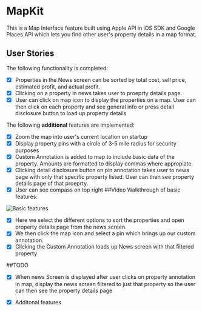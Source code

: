 # MapKit

This is a Map Interface feature built using Apple API in iOS SDK and Google Places API which lets you find other user's property details in a map format.


## User Stories

The following functionality is completed:

- [x] Properties in the News screen can be sorted by total cost, sell price, estimated profit, and actual profit. 
- [x] Clicking on a property in news takes user to proeprty details page. 
- [x] User can click on map icon to display the properties on a map. User can then click on each property and see general info or press detail disclosure button to load up property details

The following **additional** features are implemented:

- [x] Zoom the map into user's current location on startup
- [x] Display property pins with a circle of 3-5 mile radius for security purposes
- [x] Custom Annotation is added to map to include basic data of the property. Amounts are formatted to display commas where appropiate.
- [x] Clicking detail disclosure button on pin annotation takes user to news page with only that specific property listed. User can then see property details page of that proeprty.
- [x] User can see compass on top right
##Video Walkthrough of basic features:

<img src='https://giphy.com/create/gifmaker/video-trim.gif' title='Video Walkthriough' width='' alt='Basic features' />

- [x] Here we select the different options to sort the properties and open property details page from the news screen.
- [x] We then click the map icon and select a pin which brings up our custom annotation.
- [x] Clicking the Custom Annotation loads up News screen with that filtered property

##TODO
- [x] When news Screen is displayed after user clicks on property annotation in map, display the news screen filtered to just that property so the user can then see the property details page
- [x] Additonal features


